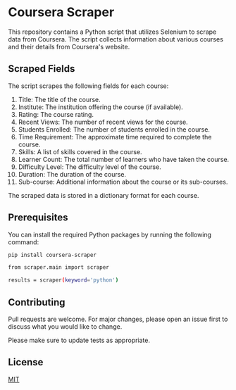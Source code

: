 # Coursera Scraper

This repository contains a Python script that utilizes Selenium to scrape data from Coursera. The script collects information about various courses and their details from Coursera's website.

## Scraped Fields

The script scrapes the following fields for each course:
1. Title: The title of the course.
2. Institute: The institution offering the course (if available).
3. Rating: The course rating.
4. Recent Views: The number of recent views for the course.
5. Students Enrolled: The number of students enrolled in the course.
6. Time Requirement: The approximate time required to complete the course.
7. Skills: A list of skills covered in the course.
8. Learner Count: The total number of learners who have taken the course.
9. Difficulty Level: The difficulty level of the course.
10. Duration: The duration of the course.
11. Sub-course: Additional information about the course or its sub-courses.

The scraped data is stored in a dictionary format for each course.

## Prerequisites
You can install the required Python packages by running the following command:
```bash
pip install coursera-scraper

from scraper.main import scraper

results = scraper(keyword='python')
```


## Contributing

Pull requests are welcome. For major changes, please open an issue first
to discuss what you would like to change.

Please make sure to update tests as appropriate.

## License

[MIT](https://choosealicense.com/licenses/mit/)
